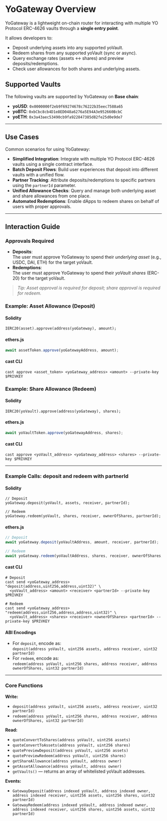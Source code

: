 # YoGateway Overview

YoGateway is a lightweight on-chain router for interacting with multiple YO Protocol ERC-4626 vaults through a **single entry point**.  

It allows developers to:

- Deposit underlying assets into any supported yoVault.
- Redeem shares from any supported yoVault (sync or async).
- Query exchange rates (assets ↔ shares) and preview deposits/redemptions.
- Check user allowances for both shares and underlying assets.

## Supported Vaults

The following vaults are supported by YoGateway on **Base chain**:

- **yoUSD**: `0x0000000f2eb9f69274678c76222b35eec7588a65`
- **yoBTC**:  `0xbCbc8cb4D1e8ED048a6276a5E94A3e952660BcbC`
- **yoETH**:  `0x3a43aec53490cb9fa922847385d82fe25d0e9de7`

---

## Use Cases

Common scenarios for using YoGateway:

- **Simplified Integration**: Integrate with multiple YO Protocol ERC-4626 vaults using a single contract interface.
- **Batch Deposit Flows**: Build user experiences that deposit into different vaults with a unified flow.
- **Partner Tracking**: Attribute deposits/redemptions to specific partners using the `partnerId` parameter.
- **Unified Allowance Checks**: Query and manage both underlying asset and share allowances from one place.
- **Automated Redemptions**: Enable dApps to redeem shares on behalf of users with proper approvals.

---
## Interaction Guide

### Approvals Required

- **Deposits**:  
  The user must approve YoGateway to spend their _underlying asset_ (e.g., USDC, DAI, ETH) for the target yoVault.
- **Redemptions**:  
  The user must approve YoGateway to spend their _yoVault shares_ (ERC-20) for the target yoVault.

> _Tip: Asset approval is required for deposit; share approval is required for redeem._

### Example: Asset Allowance (Deposit)

#### Solidity
```solidity
IERC20(asset).approve(address(yoGateway), amount);
```

#### ethers.js
```js
await assetToken.approve(yoGatewayAddress, amount);
```

#### cast CLI
```shell
cast approve <asset_token> <yoGateway_address> <amount> --private-key $PRIVKEY
```

### Example: Share Allowance (Redeem)

#### Solidity
```solidity
IERC20(yoVault).approve(address(yoGateway), shares);
```

#### ethers.js
```js
await yoVaultToken.approve(yoGatewayAddress, shares);
```

#### cast CLI
```shell
cast approve <yoVault_address> <yoGateway_address> <shares> --private-key $PRIVKEY
```

---

### Example Calls: deposit and redeem with partnerId

#### Solidity
```solidity
// Deposit
yoGateway.deposit(yoVault, assets, receiver, partnerId);

// Redeem
yoGateway.redeem(yoVault, shares, receiver, ownerOfShares, partnerId);
```

#### ethers.js
```js
// Deposit
await yoGateway.deposit(yoVaultAddress, amount, receiver, partnerId);

// Redeem
await yoGateway.redeem(yoVaultAddress, shares, receiver, ownerOfShares, partnerId);
```

#### cast CLI
```shell
# Deposit
cast send <yoGateway_address> "deposit(address,uint256,address,uint32)" \
  <yoVault_address> <amount> <receiver> <partnerId> --private-key $PRIVKEY

# Redeem
cast send <yoGateway_address> "redeem(address,uint256,address,address,uint32)" \
  <yoVault_address> <shares> <receiver> <ownerOfShares> <partnerId> --private-key $PRIVKEY
```

#### ABI Encodings
- For `deposit`, encode as:  
  `deposit(address yoVault, uint256 assets, address receiver, uint32 partnerId)`
- For `redeem`, encode as:  
  `redeem(address yoVault, uint256 shares, address receiver, address ownerOfShares, uint32 partnerId)`

---

### Core Functions

**Write:**
- `deposit(address yoVault, uint256 assets, address receiver, uint32 partnerId)`
- `redeem(address yoVault, uint256 shares, address receiver, address ownerOfShares, uint32 partnerId)`

**Read:**
- `quoteConvertToShares(address yoVault, uint256 assets)`
- `quoteConvertToAssets(address yoVault, uint256 shares)`
- `quotePreviewDeposit(address yoVault, uint256 assets)`
- `quotePreviewRedeem(address yoVault, uint256 shares)`
- `getShareAllowance(address yoVault, address owner)`
- `getAssetAllowance(address yoVault, address owner)`
- `getVaults()` — returns an array of whitelisted yoVault addresses.

**Events:**
- `GatewayDeposit(address indexed yoVault, address indexed owner, address indexed receiver, uint256 assets, uint256 shares, uint32 partnerId)`
- `GatewayRedeem(address indexed yoVault, address indexed owner, address indexed receiver, uint256 shares, uint256 assets, uint32 partnerId)`